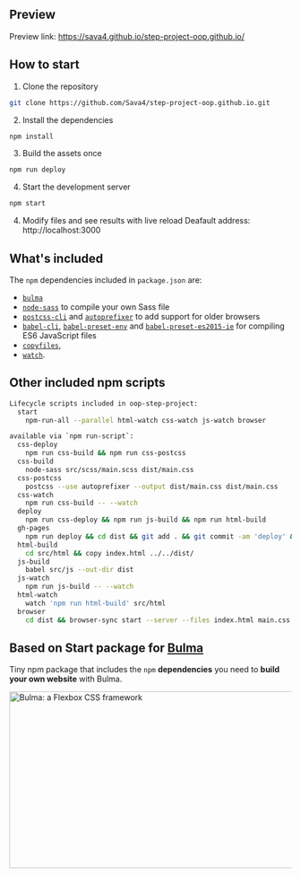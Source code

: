 ## Preview

Preview link: https://sava4.github.io/step-project-oop.github.io/ 

## How to start

1. Clone the repository
```sh
git clone https://github.com/Sava4/step-project-oop.github.io.git
```
2. Install the dependencies
```sh
npm install
```
3. Build the assets once
```sh
npm run deploy
```
4. Start the development server
```sh
npm start
```
4. Modify files and see results with live reload
Deafault address: http://localhost:3000

## What's included

The `npm` dependencies included in `package.json` are:

* <code>[bulma](https://github.com/jgthms/bulma)</code>
* <code>[node-sass](https://github.com/sass/node-sass)</code> to compile your own Sass file
* <code>[postcss-cli](https://github.com/postcss/postcss-cli)</code> and <code>[autoprefixer](https://github.com/postcss/autoprefixer)</code> to add support for older browsers
* <code>[babel-cli](https://babeljs.io/docs/usage/cli/)</code>, <code>[babel-preset-env](https://github.com/babel/babel-preset-env)</code> and <code>[babel-preset-es2015-ie](https://github.com/jmcriffey/babel-preset-es2015-ie)</code> for compiling ES6 JavaScript files
* <code>[copyfiles](https://www.npmjs.com/package/copyfiles)</code>,
* <code>[watch](https://www.npmjs.com/package/copy)</code>.

## Other included npm scripts 

```sh
Lifecycle scripts included in oop-step-project:
  start
    npm-run-all --parallel html-watch css-watch js-watch browser

available via `npm run-script`:
  css-deploy
    npm run css-build && npm run css-postcss
  css-build
    node-sass src/scss/main.scss dist/main.css
  css-postcss
    postcss --use autoprefixer --output dist/main.css dist/main.css
  css-watch
    npm run css-build -- --watch
  deploy
    npm run css-deploy && npm run js-build && npm run html-build
  gh-pages
    npm run deploy && cd dist && git add . && git commit -am 'deploy' && git push origin gh-pages
  html-build
    cd src/html && copy index.html ../../dist/
  js-build
    babel src/js --out-dir dist
  js-watch
    npm run js-build -- --watch
  html-watch
    watch 'npm run html-build' src/html
  browser
    cd dist && browser-sync start --server --files index.html main.css main.js
```

## Based on Start package for [Bulma](http://bulma.io)

Tiny npm package that includes the `npm` **dependencies** you need to **build your own website** with Bulma.

<a href="http://bulma.io"><img src="https://raw.githubusercontent.com/jgthms/bulma-start/master/bulma-start.png" alt="Bulma: a Flexbox CSS framework" style="max-width:100%;" width="600" height="315"></a>
